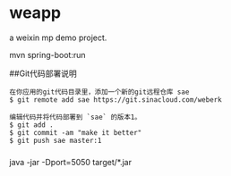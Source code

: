 # weapp
a weixin mp demo project.

mvn spring-boot:run



##Git代码部署说明

    在你应用的git代码目录里，添加一个新的git远程仓库 sae
    $ git remote add sae https://git.sinacloud.com/weberk

    编辑代码并将代码部署到 `sae` 的版本1。
    $ git add .
    $ git commit -am "make it better"
    $ git push sae master:1

###
java -jar -Dport=5050 target/*.jar